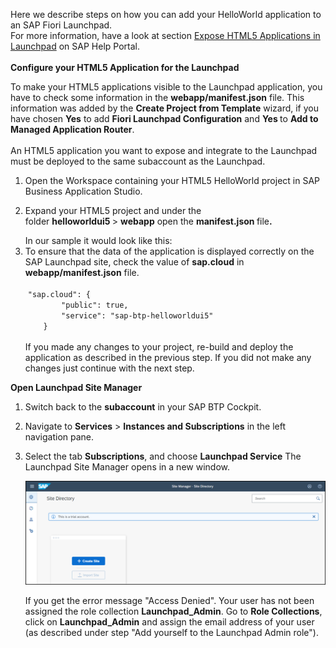 <p "text-align: left;">Here we describe steps on how you can add your HelloWorld application to an SAP Fiori Launchpad.<br />For more information, have a look at section <a href="https://help.sap.com/viewer/ad4b9f0b14b0458cad9bd27bf435637d/Cloud/en-US/3a0e6d6b791c4c2189f6a0a424188362.html" target="_blank" rel="noopener">Expose HTML5 Applications in Launchpad</a> on SAP Help Portal.&nbsp;<br /><br /><strong>Configure your HTML5 Application for the Launchpad&nbsp;</strong></p>
<p>To make your HTML5 applications visible to the Launchpad application, you have to check some information in the <strong>webapp/manifest.json</strong> file. This information was added by the <strong>Create Project from Template</strong> wizard, if you have chosen <strong>Yes</strong> to add <strong>Fiori Launchpad Configuration</strong> and <strong>Yes </strong>to <strong>Add to Managed Application Router</strong>.&nbsp;<br /><br />An HTML5 application you want to expose and integrate to the Launchpad must be deployed to the same subaccount as the Launchpad.</p>
<ol>
<li>
<p>Open the Workspace containing your HTML5 HelloWorld project in SAP Business Application Studio.</p>
</li>
<li>
<p>Expand your HTML5 project and under the folder&nbsp;<strong>helloworldui5&nbsp;</strong>&gt;&nbsp;<strong>webapp</strong> open the <strong>manifest.json </strong>file<strong>.</strong>&nbsp;</p> In our sample it would look like this:
</li>
<li>To ensure that the data of the application is displayed correctly on the SAP Launchpad site, check the value of <strong>sap.cloud</strong> in <strong>webapp/manifest.json</strong> file.&nbsp;<br /><br />
<div>
<div>&nbsp;<code>"sap.cloud":&nbsp;{</code></div>
<div><code>&nbsp;&nbsp;&nbsp;&nbsp;&nbsp;&nbsp;&nbsp;&nbsp;"public":&nbsp;true,</code></div>
<div><code>&nbsp;&nbsp;&nbsp;&nbsp;&nbsp;&nbsp;&nbsp;&nbsp;"service":&nbsp;"sap-btp-helloworldui5"</code></div>
<div><code>&nbsp;&nbsp;&nbsp;&nbsp;}</code><br /><br />If you made any changes to your project, re-build and deploy the application as described in the previous step. If you did not make any changes just continue with the next step.&nbsp;</div>
</div>
</li>
</ol>
<p><strong>Open Launchpad Site Manager</strong></p>
<ol>
<li>
<p>Switch back to the <strong>subaccount</strong> in your SAP BTP Cockpit.</p>
</li>
<li>Navigate to <strong>Services</strong> &gt;&nbsp;<strong>Instances and Subscriptions</strong>&nbsp;in the left navigation pane.</li>
<li>
<p>Select the tab <strong>Subscriptions</strong>, and choose <strong>Launchpad Service</strong> The Launchpad Site Manager opens in a new window.</p>
  
![](../images/Open_site_directory.png)
  

If you get the error message "Access Denied". Your user has not been assigned the role collection <strong>Launchpad_Admin</strong>. Go to <strong>Role Collections</strong>, click on <strong>Launchpad_Admin</strong> and assign the email address of your user (as described under step "Add yourself to the Launchpad Admin role").<br /><br /><br /></p>
</li>
</ol>
